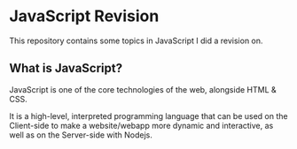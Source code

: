 # JavaScript Revision

This repository contains some topics in JavaScript I did a revision on.

## What is JavaScript?

JavaScript is one of the core technologies of the web, alongside HTML & CSS.

It is a high-level, interpreted programming language that can be used on the Client-side to make a website/webapp more dynamic and interactive, as well as on the Server-side with Nodejs.
